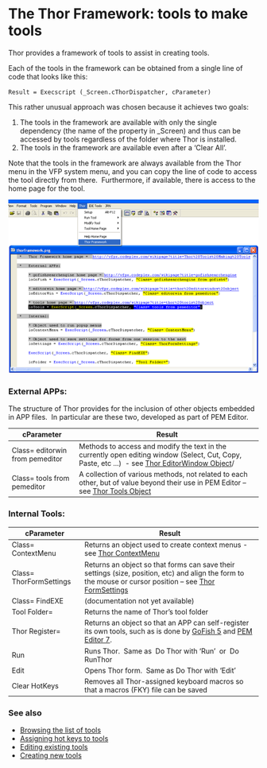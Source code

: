 ﻿The Thor Framework: tools to make tools
===

Thor provides a framework of tools to assist in creating tools.

Each of the tools in the framework can be obtained from a single line of code that looks like this:

    Result = Execscript (_Screen.cThorDispatcher, cParameter)

This rather unusual approach was chosen because it achieves two goals:

1.  The tools in the framework are available with only the single dependency (the name of the property in _Screen) and thus can be accessed by tools regardless of the folder where Thor is installed.
2.  The tools in the framework are available even after a ‘Clear All’.

Note that the tools in the framework are always available from the Thor menu in the VFP system menu, and you can copy the line of code to access the tool directly from there.  Furthermore, if available, there is access to the home page for the tool.

![](Images/Thor_Tools_Making_Tools_image_2.png)

### External APPs:

The structure of Thor provides for the inclusion of other objects embedded in APP files.  In particular are these two, developed as part of PEM Editor.  

**cParameter** |**Result**
---|---
Class= editorwin from pemeditor|Methods to access and modify the text in the currently open editing window (Select, Cut, Copy, Paste, etc ...)  - see [Thor EditorWindow Object](Thor_editorwindow_object.md)/
Class= tools from pemeditor|A collection of various methods, not related to each other, but of value beyond their use in PEM Editor – see [Thor Tools Object](Thor_tools_object.md)


### Internal Tools:

**cParameter** |**Result**
---|---
Class= ContextMenu|Returns an object used to create context menus - see [Thor ContextMenu](Thor_framework_contextmenu.md)
Class= ThorFormSettings|Returns an object so that forms can save their settings (size, position, etc) and align the form to the mouse or cursor position – see [Thor FormSettings](Thor_framework_formsettings.md)
Class= FindEXE|(documentation not yet available)
Tool Folder=|Returns the name of Thor’s tool folder
Thor Register=|Returns an object so that an APP can self-register its own tools, such as is done by [GoFish 5](https://github.com/mattslay/GoFish) and [PEM Editor 7](https://github.com/VFPX/PEMEditor).
Run|Runs Thor.  Same as  Do Thor with ‘Run’  or  Do RunThor
Edit|Opens Thor form.  Same as Do Thor with ‘Edit’
Clear HotKeys|Removes all Thor-assigned keyboard macros so that a macros (FKY) file can be saved

### See also

*   [Browsing the list of tools](Thor_browsing_tools.md)
*   [Assigning hot keys to tools](Thor_assign_tool_hot_keys.md)
*   [Editing existing tools](Thor_editing_existing_tools.md)
*   [Creating new tools](Thor_creating_new_tools.md)

